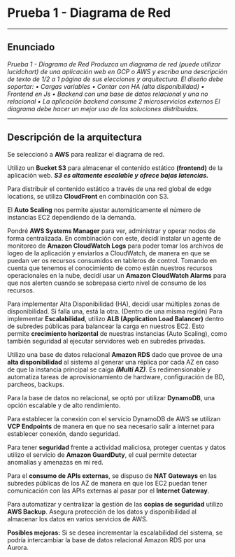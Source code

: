 # Prueba 1 - Diagrama de Red
---
## Enunciado
*Prueba 1 - Diagrama de Red Produzca un diagrama de red (puede utilizar
lucidchart) de una aplicación web en GCP o AWS y escriba una descripción de
texto de 1/2 a 1 página de sus elecciones y arquitectura.
El diseño debe soportar:
• Cargas variables
• Contar con HA (alta disponibilidad)
• Frontend en Js
• Backend con una base de datos relacional y una no relacional
• La aplicación backend consume 2 microservicios externos
El diagrama debe hacer un mejor uso de las soluciones distribuidas.*

---

## Descripción de la arquitectura

Se seleccionó a **AWS** para realizar el diagrama de red.

Utilizo un **Bucket S3** para almacenar el contenido estático **(frontend)** de la aplicación web. ***S3 es altamente escalable y ofrece bajas latencias.***

Para distribuir el contenido estático a través de una red global de edge locations, se utiliza **CloudFront** en combinación con S3.

El **Auto Scaling** nos permite ajustar automáticamente el número de instancias EC2 dependiendo de la demanda.

Pondré **AWS Systems Manager** para ver, administrar y operar nodos de forma centralizada. En combinación con este, decidí instalar un agente de monitoreo de **Amazon CloudWatch Logs** para poder tomar los archivos de logeo de la aplicación y enviarlos a CloudWatch, de manera en que se puedan ver os recursos consumidos en tableros de control.
Tomando en cuenta que tenemos el conocimiento de como están nuestros recursos operacionales en la nube, decidí usar un **Amazon CloudWatch Alarms** para que nos alerten cuando se sobrepasa cierto nivel de consumo de los recursos.

Para implementar Alta Disponibilidad (HA), decidí usar múltiples zonas de disponibilidad. Si falla una, está la otra. (Dentro de una misma región)
Para implementar **Escalabilidad**, utilizo **ALB (Application Load Balancer)** dentro de subredes públicas para balancear la carga en nuestros EC2. Esto permite **crecimiento horizontal** de nuestras instancias (Auto Scaling), como también seguridad al ejecutar servidores web en subredes privadas.

Utilizo una base de datos relacional **Amazon RDS** dado que provee de una **alta disponibilidad** al sistema al generar una réplica por cada AZ en caso de que la instancia principal se caiga ***(Multi AZ)***. Es redimensionable y automatiza tareas de aprovisionamiento de hardware, configuración de BD, parcheos, backups.

Para la base de datos no relacional, se optó por utilizar **DynamoDB**, una opción escalable y de alto rendimiento.

Para establecer la conexión con el servicio DynamoDB de AWS se utilizan **VCP Endpoints** de manera en que no sea necesario salir a internet para establecer conexión, dando seguridad.

Para tener **seguridad** frente a actividad maliciosa, proteger cuentas y datos utilizo el servicio de **Amazon GuardDuty**, el cual permite detectar anomalías y amenazas en mi red.

Para el **consumo de APIs externas**, se dispuso de **NAT Gateways** en las subredes públicas de los AZ de manera en que los EC2 puedan tener comunicación con las APIs externas al pasar por el **Internet Gateway**.

Para automatizar y centralizar la gestión de las **copias de seguridad** utilizo **AWS Backup**. Asegura protección de los datos y disponibilidad al almacenar los datos en varios servicios de AWS.

**Posibles mejoras:** Si se desea incrementar la escalabilidad del sistema, se podría intercambiar la base de datos relacional Amazon RDS por una Aurora.
